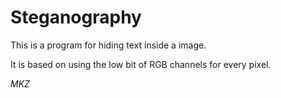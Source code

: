 # Steganography

This is a program for hiding text inside a image.

It is based on using the low bit of RGB channels for every pixel.

*MKZ*
